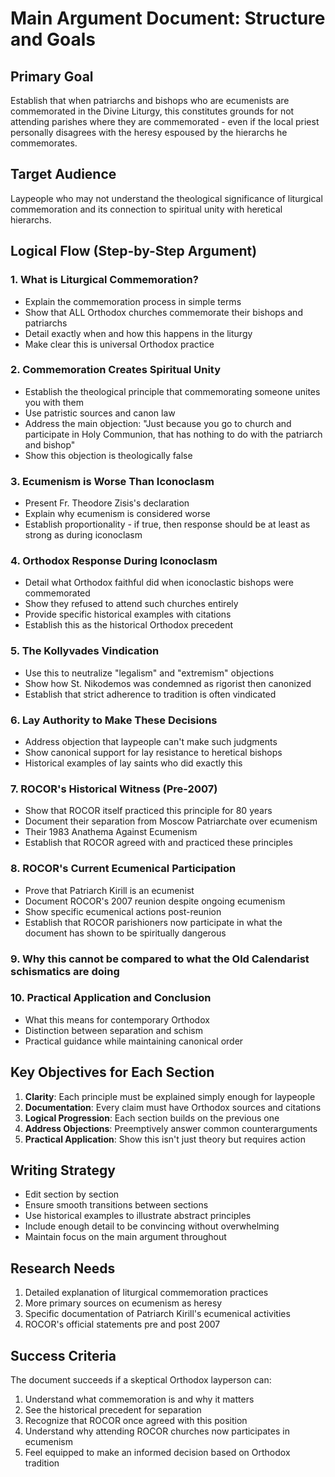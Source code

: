 # Main Argument Document: Structure and Goals

## Primary Goal
Establish that when patriarchs and bishops who are ecumenists are commemorated in the Divine Liturgy, this constitutes grounds for not attending parishes where they are commemorated - even if the local priest personally disagrees with the heresy espoused by the hierarchs he commemorates.

## Target Audience
Laypeople who may not understand the theological significance of liturgical commemoration and its connection to spiritual unity with heretical hierarchs.

## Logical Flow (Step-by-Step Argument)

### 1. What is Liturgical Commemoration?
- Explain the commemoration process in simple terms
- Show that ALL Orthodox churches commemorate their bishops and patriarchs
- Detail exactly when and how this happens in the liturgy
- Make clear this is universal Orthodox practice

### 2. Commemoration Creates Spiritual Unity
- Establish the theological principle that commemorating someone unites you with them
- Use patristic sources and canon law
- Address the main objection: "Just because you go to church and participate in Holy Communion, that has nothing to do with the patriarch and bishop"
- Show this objection is theologically false

### 3. Ecumenism is Worse Than Iconoclasm
- Present Fr. Theodore Zisis's declaration
- Explain why ecumenism is considered worse
- Establish proportionality - if true, then response should be at least as strong as during iconoclasm

### 4. Orthodox Response During Iconoclasm
- Detail what Orthodox faithful did when iconoclastic bishops were commemorated
- Show they refused to attend such churches entirely
- Provide specific historical examples with citations
- Establish this as the historical Orthodox precedent

### 5. The Kollyvades Vindication
- Use this to neutralize "legalism" and "extremism" objections
- Show how St. Nikodemos was condemned as rigorist then canonized
- Establish that strict adherence to tradition is often vindicated

### 6. Lay Authority to Make These Decisions
- Address objection that laypeople can't make such judgments
- Show canonical support for lay resistance to heretical bishops
- Historical examples of lay saints who did exactly this

### 7. ROCOR's Historical Witness (Pre-2007)
- Show that ROCOR itself practiced this principle for 80 years
- Document their separation from Moscow Patriarchate over ecumenism
- Their 1983 Anathema Against Ecumenism
- Establish that ROCOR agreed with and practiced these principles

### 8. ROCOR's Current Ecumenical Participation
- Prove that Patriarch Kirill is an ecumenist
- Document ROCOR's 2007 reunion despite ongoing ecumenism
- Show specific ecumenical actions post-reunion
- Establish that ROCOR parishioners now participate in what the document has shown to be spiritually dangerous

### 9. Why this cannot be compared to what the Old Calendarist schismatics are doing

### 10. Practical Application and Conclusion
- What this means for contemporary Orthodox
- Distinction between separation and schism
- Practical guidance while maintaining canonical order

## Key Objectives for Each Section

1. **Clarity**: Each principle must be explained simply enough for laypeople
2. **Documentation**: Every claim must have Orthodox sources and citations
3. **Logical Progression**: Each section builds on the previous one
4. **Address Objections**: Preemptively answer common counterarguments
5. **Practical Application**: Show this isn't just theory but requires action

## Writing Strategy

- Edit section by section
- Ensure smooth transitions between sections
- Use historical examples to illustrate abstract principles
- Include enough detail to be convincing without overwhelming
- Maintain focus on the main argument throughout

## Research Needs

1. Detailed explanation of liturgical commemoration practices
2. More primary sources on ecumenism as heresy
3. Specific documentation of Patriarch Kirill's ecumenical activities
4. ROCOR's official statements pre and post 2007

## Success Criteria

The document succeeds if a skeptical Orthodox layperson can:
1. Understand what commemoration is and why it matters
2. See the historical precedent for separation
3. Recognize that ROCOR once agreed with this position
4. Understand why attending ROCOR churches now participates in ecumenism
5. Feel equipped to make an informed decision based on Orthodox tradition

